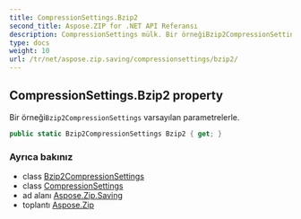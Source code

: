 ```yaml
---
title: CompressionSettings.Bzip2
second_title: Aspose.ZIP for .NET API Referansı
description: CompressionSettings mülk. Bir örneğiBzip2CompressionSettings varsayılan parametrelerle.
type: docs
weight: 10
url: /tr/net/aspose.zip.saving/compressionsettings/bzip2/
---
```

## CompressionSettings.Bzip2 property

Bir örneği`Bzip2CompressionSettings` varsayılan parametrelerle.

```csharp
public static Bzip2CompressionSettings Bzip2 { get; }
```

### Ayrıca bakınız

* class [Bzip2CompressionSettings](../../bzip2compressionsettings/)
* class [CompressionSettings](../)
* ad alanı [Aspose.Zip.Saving](../../compressionsettings/)
* toplantı [Aspose.Zip](../../../)


